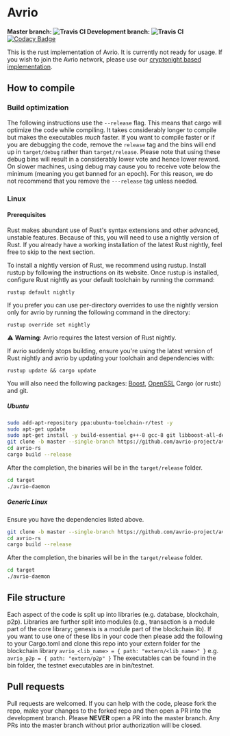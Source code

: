 # Avrio
<b> Master branch: ![Travis CI](https://api.travis-ci.com/avrio-project/avrio-rs.svg?branch=master) Development branch: ![Travis CI](https://api.travis-ci.com/avrio-project/avrio-rs.svg?branch=development) </b>
[![Codacy Badge](https://app.codacy.com/project/badge/Grade/bc49fd1ca3a04c3cbc427074042293d2)](https://www.codacy.com/gh/avrio-project/avrio-rs/dashboard?utm_source=github.com&amp;utm_medium=referral&amp;utm_content=avrio-project/avrio-rs&amp;utm_campaign=Badge_Grade)

This is the rust implementation of Avrio. It is currently not ready for usage. If you wish to join the Avrio network, please use our [cryptonight based implementation](https://github.com/avrio-project/avrio).

## How to compile

### Build optimization

The following instructions use the ```--release``` flag. This means that cargo will optimize the code while compiling. It takes considerably longer to compile but makes the executables *much* faster. If you want to compile faster or if you are debugging the code, remove the ```release``` tag and the bins will end up in ```target/debug``` rather than ```target/release```. Please note that using these debug bins will result in a considerably lower vote and hence lower reward. On slower machines, using debug may cause you to receive vote below the minimum (meaning you get banned for an epoch). For this reason, we do not recommend that you remove the ```---release``` tag unless needed.
### Linux

#### Prerequisites
Rust makes abundant use of Rust's syntax extensions and other advanced, unstable features. Because of this, you will need to use a nightly version of Rust. If you already have a working installation of the latest Rust nightly, feel free to skip to the next section.

To install a nightly version of Rust, we recommend using rustup. Install rustup by following the instructions on its website. Once rustup is installed, configure Rust nightly as your default toolchain by running the command:
```
rustup default nightly
```
If you prefer you can use per-directory overrides to use the nightly version only for avrio by running the following command in the directory:

```
rustup override set nightly
```

<span>&#9888;</span>  <b>Warning</b>: Avrio requires the latest version of Rust nightly.

If avrio suddenly stops building, ensure you're using the latest version of Rust nightly and avrio by updating your toolchain and dependencies with:
```
rustup update && cargo update
```
You will also need the following packages: [Boost](https://www.boost.org/), [OpenSSL](https://www.openssl.org/) Cargo (or rustc) and git.

##### Ubuntu

```bash
sudo add-apt-repository ppa:ubuntu-toolchain-r/test -y
sudo apt-get update
sudo apt-get install -y build-essential g++-8 gcc-8 git libboost-all-dev libssl1.0-dev cmake
git clone -b master --single-branch https://github.com/avrio-project/avrio-rs/
cd avrio-rs
cargo build --release
```

After the completion, the binaries will be in the `target/release` folder.

```bash
cd target
./avrio-daemon
```

##### Generic Linux

Ensure you have the dependencies listed above.


```bash
git clone -b master --single-branch https://github.com/avrio-project/avrio-rs/
cd avrio-rs
cargo build --release
```
After the completion, the binaries will be in the `target/release` folder.

```bash
cd target
./avrio-daemon
```

## File structure
Each aspect of the code is split up into libraries (e.g. database, blockchain, p2p). Libraries are further split into modules (e.g., transaction is a module part of the core library; genesis is a module part of the blockchain lib). If you want to use one of these libs in your code then please add the following to your Cargo.toml and clone this repo into your extern folder
for the blockchain library
```avrio_<lib_name> = { path: "extern/<lib_name>" }```
e.g. 
```avrio_p2p = { path: "extern/p2p" }```
The executables can be found in the bin folder, the testnet executables are in bin/testnet.

## Pull requests
Pull requests are welcomed. If you can help with the code, please fork the repo, make your changes to the forked repo and then open a PR into the development branch. Please <b>NEVER</b> open a PR into the master branch. Any PRs into the master branch without prior authorization will be closed.
